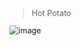 > Hot Potato

![image](https://user-images.githubusercontent.com/46314846/178481959-e6ea3665-cfe9-4884-92bc-c76d5a06492b.png)

